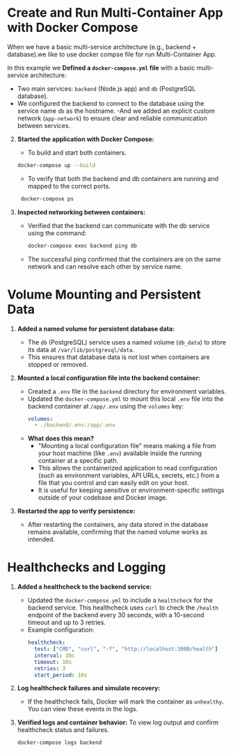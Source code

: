 # Create and Run Multi-Container App with Docker Compose

When we have a basic multi-service architecture (e.g., backend + database).we like to use docker compse file for run Multi-Container App.


In this example we **Defined a `docker-compose.yml` file** with a basic multi-service architecture:
   - Two main services: `backend` (Node.js app) and `db` (PostgreSQL database).
   - We configured the backend to connect to the database using the service name `db` as the hostname.
   -And we added an explicit custom network (`app-network`) to ensure clear and reliable communication between services.

2. **Started the application with Docker Compose:**
   - To build and start both containers.
   ```bash
   docker-compose up --build
   ```
   - To verify that both the backend and db containers are running and mapped to the correct ports.
   ```bash
    docker-compose ps
   ```

3. **Inspected networking between containers:**
   - Verified that the backend can communicate with the db service using the command:
     ```bash
     docker-compose exec backend ping db
     ```
   - The successful ping confirmed that the containers are on the same network and can resolve each other by service name.

# Volume Mounting and Persistent Data



1. **Added a named volume for persistent database data:**
   - The `db` (PostgreSQL) service uses a named volume (`db_data`) to store its data at `/var/lib/postgresql/data`.
   - This ensures that database data is not lost when containers are stopped or removed.

2. **Mounted a local configuration file into the backend container:**
   - Created a `.env` file in the `backend` directory for environment variables.
   - Updated the `docker-compose.yml` to mount this local `.env` file into the backend container at `/app/.env` using the `volumes` key:
     ```yaml
     volumes:
       - ./backend/.env:/app/.env
     ```
   - **What does this mean?**
     - "Mounting a local configuration file" means making a file from your host machine (like `.env`) available inside the running container at a specific path.
     - This allows the containerized application to read configuration (such as environment variables, API URLs, secrets, etc.) from a file that you control and can easily edit on your host.
     - It is useful for keeping sensitive or environment-specific settings outside of your codebase and Docker image.

3. **Restarted the app to verify persistence:**
   - After restarting the containers, any data stored in the database remains available, confirming that the named volume works as intended.

# Healthchecks and Logging

1. **Added a healthcheck to the backend service:**
   - Updated the `docker-compose.yml` to include a `healthcheck` for the backend service. This healthcheck uses `curl` to check the `/health` endpoint of the backend every 30 seconds, with a 10-second timeout and up to 3 retries.
   - Example configuration:
     ```yaml
     healthcheck:
       test: ["CMD", "curl", "-f", "http://localhost:3000/health"]
       interval: 30s
       timeout: 10s
       retries: 3
       start_period: 10s
     ```

2. **Log healthcheck failures and simulate recovery:**
   - If the healthcheck fails, Docker will mark the container as `unhealthy`. You can view these events in the logs.
  

3. **Verified logs and container behavior:**
   To view log output and confirm healthcheck status and failures.
   
   ```bash 
   docker-compose logs backend
   ```




